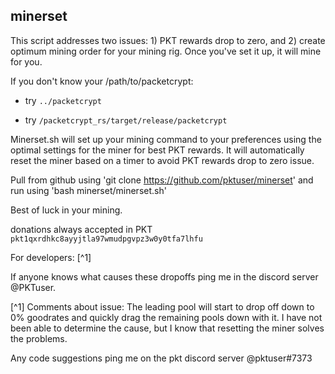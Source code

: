## minerset

This script addresses two issues: 1) PKT rewards drop to zero, and 2) create optimum mining order for your mining rig. Once you've set it up, it will mine for you.

If you don't know your /path/to/packetcrypt:

- try `../packetcrypt`

- try `/packetcrypt_rs/target/release/packetcrypt`


Minerset.sh will set up your mining command to your preferences using the optimal settings for the miner for best PKT rewards. It will automatically reset the miner based on a timer to avoid PKT rewards drop to zero issue.

Pull from github using 'git clone https://github.com/pktuser/minerset' and run using 'bash minerset/minerset.sh'

Best of luck in your mining.

donations always accepted in PKT `pkt1qxrdhkc8ayyjtla97wmudpgvpz3w0y0tfa7lhfu`


For developers: [^1]

If anyone knows what causes these dropoffs ping me in the discord server @PKTuser.

[^1] Comments about issue: The leading pool will start to drop off down to 0% goodrates and quickly drag the remaining pools down with it. I have not been able to determine the cause, but I know that resetting the miner solves the problems.

Any code suggestions ping me on the pkt discord server @pktuser#7373
